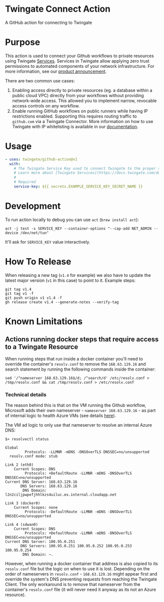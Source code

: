 # Twingate Connect Action
A GitHub action for connecting to Twingate

# Purpose
This action is used to connect your Github workflows to private resources using Twingate [Services](https://docs.twingate.com/docs/services). Services in Twingate allow applying zero trust permissions to automated components of your network infrastructure. For more information, see our [product announcement](https://www.twingate.com/blog/ztna-infra-automation/).

There are two common use cases:
1. Enabling access directly to private resources (eg. a database within a public cloud VPC) directly from your workflows without providing network-wide access. This allowed you to implement narrow, revocable access controls on any workflow. 
2. Enable running GitHub workflows on public runners while having IP restrictions enabled. Supporting this requires routing traffic to `github.com` via a Twingate Connector. More information on how to use Twingate with IP whitelisting is available in our [documentation](https://docs.twingate.com/docs/saas-app-gating).

# Usage
```yaml
- uses: twingate/github-action@v1
  with:
    # The Twingate Service Key used to connect Twingate to the proper service
    # Learn more about [Twingate Services](https://docs.twingate.com/docs/services)
    #
    # Required
    service-key: ${{ secrets.EXAMPLE_SERVICE_KEY_SECRET_NAME }}
```


# Development

To run action locally to debug you can use `act` (`brew install act`):
```
act -j test -s SERVICE_KEY --container-options "--cap-add NET_ADMIN --device /dev/net/tun"
```

It'll ask for `SERVICE_KEY` value interactively.

# How To Release

When releasing a new tag (`v1.4` for example) we also have to update the latest major version (`v1` in this case)
to point to it.
Example steps:

```
git tag v1.4
git tag v1 -f
git push origin v1 v1.4 -f
gh release create v1.4 --generate-notes --verify-tag
```

# Known Limitations

## Actions running docker steps that require access to a Twingate Resource

When running steps that run inside a docker container you'll need to override the container's `resolv.conf` 
to remove the `168.63.129.16` and search statement by running the following commands inside the container:

```
sed '/^nameserver 168.63.129.16$/d; /^search/d' /etc/resolv.conf > /tmp/resolv.conf && cat /tmp/resolv.conf > /etc/resolv.conf
```

### Technical details

The reason behind this is that on the VM running the Github workflow, Microsoft adds their own nameserver - `nameserver 168.63.129.16` - as part of internal logic to health Azure VMs (see details [here](https://learn.microsoft.com/en-us/azure/virtual-network/what-is-ip-address-168-63-129-16?tabs=windows)).

The VM ad logic to only use that nameserver to resolve an internal Azure DNS:
```
$> resolvectl status

Global
         Protocols: -LLMNR -mDNS -DNSOverTLS DNSSEC=no/unsupported
  resolv.conf mode: stub

Link 2 (eth0)
    Current Scopes: DNS
         Protocols: +DefaultRoute -LLMNR -mDNS -DNSOverTLS DNSSEC=no/unsupported
Current DNS Server: 168.63.129.16
       DNS Servers: 168.63.129.16
        DNS Domain: l2n2ciljpwpefjhhlkzs4uiluc.ex.internal.cloudapp.net

Link 3 (docker0)
    Current Scopes: none
         Protocols: -DefaultRoute -LLMNR -mDNS -DNSOverTLS DNSSEC=no/unsupported

Link 4 (sdwan0)
    Current Scopes: DNS
         Protocols: +DefaultRoute -LLMNR -mDNS -DNSOverTLS DNSSEC=no/unsupported
Current DNS Server: 100.95.0.251
       DNS Servers: 100.95.0.251 100.95.0.252 100.95.0.253 100.95.0.254
        DNS Domain: ~.
```

However, when running a docker container that address is also copied to its `resolv.conf` file but the logic on when to use it is lost.
Depending on the order of nameservers in `resolv.conf` - `168.63.129.16` might appear first and override the system's DNS preventing requests from reaching the Twingate Client.
The only workaround is to remove that nameserver from the container's `resolv.conf` file (it will never need it anyway as its not an Azure resource).
